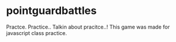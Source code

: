 # pointguardbattles
Practce. Practice.. Talkin about pracitce..! This game was made for javascript class practice.
